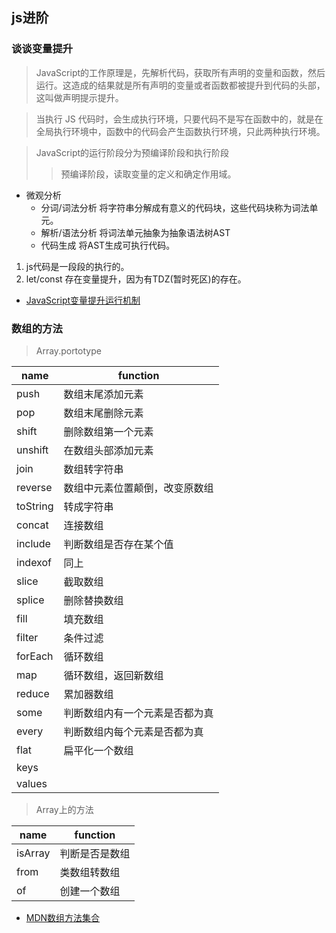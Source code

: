 ## js进阶

### 谈谈变量提升
> JavaScript的工作原理是，先解析代码，获取所有声明的变量和函数，然后运行。这造成的结果就是所有声明的变量或者函数都被提升到代码的头部，这叫做声明提示提升。

> 当执行 JS 代码时，会生成执行环境，只要代码不是写在函数中的，就是在全局执行环境中，函数中的代码会产生函数执行环境，只此两种执行环境。

> JavaScript的运行阶段分为预编译阶段和执行阶段
>
> > 预编译阶段，读取变量的定义和确定作用域。

* 微观分析
  - 分词/词法分析 将字符串分解成有意义的代码块，这些代码块称为词法单元。
  - 解析/语法分析 将词法单元抽象为抽象语法树AST
  - 代码生成      将AST生成可执行代码。

1. js代码是一段段的执行的。
2. let/const 存在变量提升，因为有TDZ(暂时死区)的存在。

* [JavaScript变量提升运行机制](https://juejin.im/post/5d79b9f351882507ba226047)

### 数组的方法
> Array.portotype

|name| function|
|--|--|
| push | 数组末尾添加元素 |
| pop  | 数组末尾删除元素 |
| shift| 删除数组第一个元素  |
| unshift| 在数组头部添加元素 |
| join | 数组转字符串|
| reverse | 数组中元素位置颠倒，改变原数组 |
| toString | 转成字符串 |
| concat | 连接数组 |
| include | 判断数组是否存在某个值|
| indexof| 同上|
| slice | 截取数组 |
| splice | 删除替换数组 |
| fill | 填充数组 |
| filter | 条件过滤 |
| forEach | 循环数组|
| map | 循环数组，返回新数组 |
| reduce | 累加器数组 |
| some | 判断数组内有一个元素是否都为真 |
| every | 判断数组内每个元素是否都为真 |
| flat | 扁平化一个数组 |
| keys | |
| values| |
> Array上的方法

|name| function|
|--|--|
| isArray| 判断是否是数组 |
| from | 类数组转数组 |
| of | 创建一个数组 |


* [MDN数组方法集合](https://developer.mozilla.org/zh-CN/docs/Web/JavaScript/Reference/Global_Objects/Array)